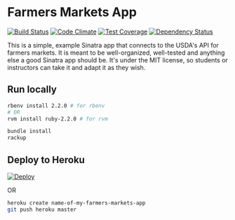 # Farmers Markets App

[![Build Status](https://travis-ci.org/chrisvfritz/farmers_markets.svg)](https://travis-ci.org/chrisvfritz/farmers_markets) [![Code Climate](https://codeclimate.com/github/chrisvfritz/farmers_markets/badges/gpa.svg)](https://codeclimate.com/github/chrisvfritz/farmers_markets) [![Test Coverage](https://codeclimate.com/github/chrisvfritz/farmers_markets/badges/coverage.svg)](https://codeclimate.com/github/chrisvfritz/farmers_markets) [![Dependency Status](https://gemnasium.com/chrisvfritz/farmers_markets.svg)](https://gemnasium.com/chrisvfritz/farmers_markets)

This is a simple, example Sinatra app that connects to the USDA's API for farmers markets. It is meant to be well-organized, well-tested and anything else a good Sinatra app should be. It's under the MIT license, so students or instructors can take it and adapt it as they wish.

## Run locally

``` bash
rbenv install 2.2.0 # for rbenv
# OR
rvm install ruby-2.2.0 # for rvm
```

``` bash
bundle install
rackup
```

## Deploy to Heroku

[![Deploy](https://www.herokucdn.com/deploy/button.png)](https://heroku.com/deploy?template=https://github.com/chrisvfritz/farmers_markets)

OR

``` bash
heroku create name-of-my-farmers-markets-app
git push heroku master
```